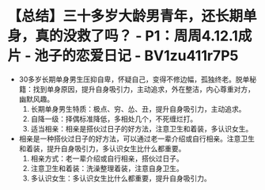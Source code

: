 # 【总结】三十多岁大龄男青年，还长期单身，真的没救了吗？ - P1：周周4.12.1成片 - 池子的恋爱日记 - BV1zu411r7P5

-   30多岁长期单身男生压抑自卑，怀疑自己，变得不修边幅，孤独终老。脱单秘籍：找到单身原因，提升自身吸引力，主动追求，外在整洁，内心尊重对方，幽默风趣。
    1.  长期单身男生特质：极点、穷、怂、丑，提升自身吸引力，主动追求。
    2.  自降一级：择偶标准降低，多相处几个，不死缠烂打。
    3.  适当相亲：相亲是搭伙过日子的好方法，注意卫生和着装，多认识女生。
-   相亲是一种搭伙过日子的好方法，可以通过老一辈介绍或自行相亲。注意卫生和着装，提升自身吸引力，多认识女生比什么都重要。
    1.  相亲方式：老一辈介绍或自行相亲，搭伙过日子。
    2.  注意卫生和着装：洗澡整理着装，注意自身卫生。
    3.  多认识女生：多认识女生比什么都重要，提升自身吸引力。